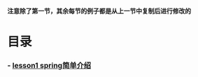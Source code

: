 **注意除了第一节，其余每节的例子都是从上一节中复制后进行修改的**
# 目录
### - [lesson1 spring简单介绍](https://github.com/yancongcong1/study-log/tree/master/webpack/lesson1)